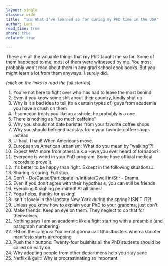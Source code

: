 ```yaml
---
layout: single
classes: wide
title:  "🇺🇸 What I've learned so far during my PhD time in the USA"
author: Leni
read_time: true
share: true
related: true

---
```


These are all the valuable things that my PhD taught me so far. Some of them happened to me, most of them were witnessed by me. You most probably won't read about them in any grad school cook books. But you might learn a lot from them anyways. I surely did.

*(click on the links to read the full stories)*

1. You're not here to fight over who has had to leave the most behind
2. Even if you know some shit about their country, kindly shut up
3. Why is it a bad idea to tell (to a certain types of) guys from academia you have a crush on them
4. If someone treats you like an asshole, he probably is a one
5. There is nothing as "too much caffeine"
6. Why you should not date baristas from your favorite coffee shops
7. Why you should befriend baristas from your favorite coffee shops instead
8. U-haul, I haul! When Americans move.
9. European vs American urbanism: What do you mean by "walking"?!
10. Expect WAY more from others a.k.a Have you ever heard of tornados?
11. Everyone is weird in your PhD program. Some have official medical records to prove it.
12. It's better to be happy than right. Except in the following situations...
13. Sharing is caring. Full stop.
14. Don't - Do/Cause/Participate in/Initiate/Dwell in/Stir - Drama.
15. Even if you don't agree with their hypothesis, you can still be friends
16. Eyerolling & sighing permitted! At all times!
17. Yoga helps, thanks for asking!
18. Isn't it lovely in the Upstate New York during the spring? ISN'T IT?!
19. Unless you know how to explain your PhD to your grandma, just don't
20. Make friends. Keep an eye on them. They neglect to do that for themselves.
21. Nothing says I am an academic like a fight starting with a preamble (and paragraph numbering)
22. FBI on the campus: You're not gonna call Ghostbusters when a shooter manifesto starts airdropping
23. Push their buttons: Twenty-four bulshits all the PhD students should be called on early on
24. Why adopting people from other departmens help you stay sane
25. Netflix & guilt: Why is procrastinating so important